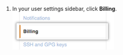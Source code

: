 1. In your user settings sidebar, click **Billing**.
![Billing settings](/assets/images/help/settings/settings-sidebar-billing.png)
